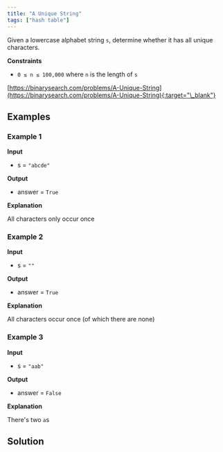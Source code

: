 ```yaml
---
title: "A Unique String"
tags: ["hash table"]
---
```


Given a lowercase alphabet string `s`, determine whether it has all unique characters.

**Constraints**

- `0 ≤ n ≤ 100,000` where `n` is the length of `s`

[https://binarysearch.com/problems/A-Unique-String](https://binarysearch.com/problems/A-Unique-String){:target="\_blank"}

## Examples

### Example 1

**Input**

- s = `"abcde"`

**Output**

- answer = `True`

**Explanation**

All characters only occur once

### Example 2

**Input**

- s = `""`

**Output**

- answer = `True`

**Explanation**

All characters occur once (of which there are none)

### Example 3

**Input**

- s = `"aab"`

**Output**

- answer = `False`

**Explanation**

There's two `a`s

## Solution

<script src="https://gist.github.com/yaeba/16da7be5123724fcf6eccc25581cef5a.js?file=A-Unique-String.py"></script>

